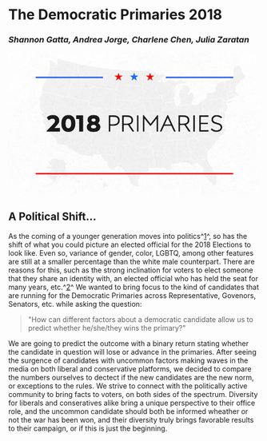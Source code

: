 # The Democratic Primaries 2018
### _Shannon Gatta, Andrea Jorge, Charlene  Chen, Julia Zaratan_

![primaries](2018-primaries.jpg)

## A Political Shift...

As the coming of a younger generation moves into politics^[1](https://fivethirtyeight.com/features/democrats-primaries-candidates-demographics/)^, so has the shift of what you could picture an elected official for the 2018 Elections to look like. Even so, variance of gender, color, LGBTQ, among other features are still at a smaller percentage than the white male counterpart. There are reasons for this, such as the strong inclination for voters to elect someone that they share an identity with, an elected official who has held the seat for many years, etc.^[2](https://www.vox.com/polyarchy/2016/8/30/12697920/race-dividing-american-politics)^ We wanted to bring focus to the kind of candidates that are running for the Democratic Primaries across Representative, Govenors, Senators, etc. while asking the question:

> "How can different factors about a democratic candidate allow us to predict whether he/she/they wins the primary?"

We are going to predict the outcome with a binary return stating whether the candidate in question will lose or advance in the primaries. After seeing the surgence of candidates with uncommon factors making waves in the media on both liberal and conservative platforms, we decided to compare the numbers ourselves to dectect if the new candidates are the new norm, or exceptions to the rules. We strive to connect with the politically active community to bring facts to voters, on both sides of the spectrum. Diversity for liberals and conseratives alike bring a unique perspective to their office role, and the uncommon candidate should both be informed wheather or not the war has been won, and their diversity truly brings favorable results to their campaign, or if this is just the beginning.